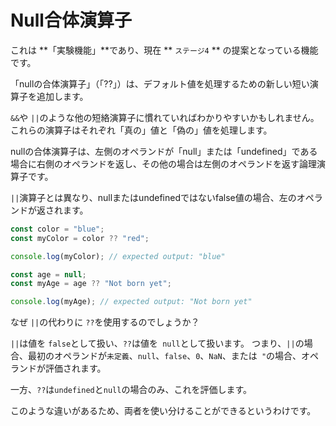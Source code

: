 # **Null合体演算子**

これは **「実験機能」**であり、現在 ** `ステージ4` ** の提案となっている機能です。

「nullの合体演算子」（「??」）は、デフォルト値を処理するための新しい短い演算子を追加します。

`&&`や `||`のような他の短絡演算子に慣れていればわかりやすいかもしれません。
これらの演算子はそれぞれ「真の」値と「偽の」値を処理します。

nullの合体演算子は、左側のオペランドが「null」または「undefined」である場合に右側のオペランドを返し、その他の場合は左側のオペランドを返す論理演算子です。

`||`演算子とは異なり、nullまたはundefinedではないfalse値の場合、左のオペランドが返されます。



```js
const color = "blue";
const myColor = color ?? "red";

console.log(myColor); // expected output: "blue"

const age = null;
const myAge = age ?? "Not born yet";

console.log(myAge); // expected output: "Not born yet"
```
なぜ `||`の代わりに `??`を使用するのでしょうか？

`||`は値を `false`として扱い、` ?? `は値を` null`として扱います。
つまり、`||`の場合、最初のオペランドが`未定義`、`null`、`false`、`0`、`NaN`、または` "`の場合、オペランドが評価されます。

一方、`??`は`undefined`と`null`の場合のみ、これを評価します。

このような違いがあるため、両者を使い分けることができるというわけです。
